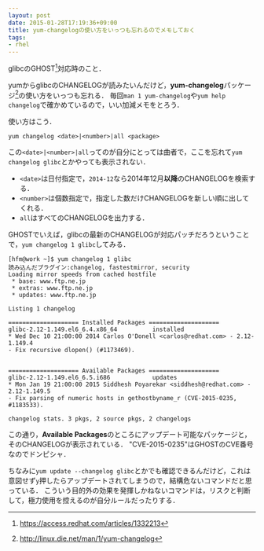 ```yaml
---
layout: post
date: 2015-01-28T17:19:36+09:00
title: yum-changelogの使い方をいっつも忘れるのでメモしておく
tags:
- rhel
---
```

glibcのGHOST[^1]対応時のこと．

yumからglibcのCHANGELOGが読みたいんだけど，**yum-changelog**パッケージ[^2]の使い方をいっつも忘れる．
毎回`man 1 yum-changelog`や`yum help changelog`で確かめているので，いい加減メモをとろう．

使い方はこう．

```
yum changelog <date>|<number>|all <package>
```

この`<date>|<number>|all`ってのが自分にとっては曲者で，ここを忘れて`yum changelog glibc`とかやっても表示されない．

- `<date>`は日付指定で，`2014-12`なら2014年12月**以降**のCHANGELOGを検索する．
- `<number>`は個数指定で，指定した数だけCHANGELOGを新しい順に出してくれる．
- `all`はすべてのCHANGELOGを出力する．

GHOSTでいえば，glibcの最新のCHANGELOGが対応パッチだろうということで，`yum changelog 1 glibc`してみる．

```
[hfm@work ~]$ yum changelog 1 glibc
読み込んだプラグイン:changelog, fastestmirror, security
Loading mirror speeds from cached hostfile
 * base: www.ftp.ne.jp
 * extras: www.ftp.ne.jp
 * updates: www.ftp.ne.jp

Listing 1 changelog

==================== Installed Packages ====================
glibc-2.12-1.149.el6_6.4.x86_64          installed
* Wed Dec 10 21:00:00 2014 Carlos O'Donell <carlos@redhat.com> - 2.12-1.149.4
- Fix recursive dlopen() (#1173469).


==================== Available Packages ====================
glibc-2.12-1.149.el6_6.5.i686            updates
* Mon Jan 19 21:00:00 2015 Siddhesh Poyarekar <siddhesh@redhat.com> - 2.12-1.149.5
- Fix parsing of numeric hosts in gethostbyname_r (CVE-2015-0235, #1183533).

changelog stats. 3 pkgs, 2 source pkgs, 2 changelogs
```

この通り，**Available Packages**のところにアップデート可能なパッケージと，そのCHANGELOGが表示されている．
"CVE-2015-0235"はGHOSTのCVE番号なのでドンピシャ．

ちなみに`yum update --changelog glibc`とかでも確認できるんだけど，これは意図せず`y`押したらアップデートされてしまうので，結構危ないコマンドだと思っている．
こういう目的外の効果を発揮しかねないコマンドは，リスクと判断して，極力使用を控えるのが自分ルールだったりする．

[^1]: https://access.redhat.com/articles/1332213
[^2]: http://linux.die.net/man/1/yum-changelog
